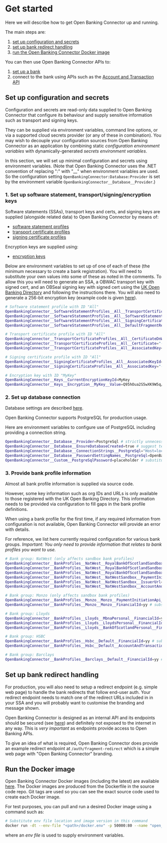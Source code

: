 # Get started

Here we will describe how to get Open Banking Connector up and running.

The main steps are:

1. [set up configuration and secrets](#set-up-configuration-and-secrets)
2. [set up bank redirect handling](#set-up-bank-redirect-handling)
3. [run the Open Banking Connector Docker image](#run-the-docker-image)

You can then use Open Banking Connector APIs to:

1. [set up a bank](../apis/bank-configuration/set-up-a-bank.md)
2. connect to the bank using APIs such as the [Account and Transaction API](../apis/account-and-transaction/README.md)

## Set up configuration and secrets

Configuration and secrets are read-only data supplied to Open Banking Connector that configure its behaviour and supply sensitive information such as transport and signing keys.

They can be supplied via environment variables, command line options, or via a supported cloud secrets provider (or any of these in combination). You may wish to decouple your configuration sources from Open Banking Connector as an application by combining static *configuration environment variables* with dynamically-generated *secrets environment variables*.

In this section, we will set up minimal configuration and secrets using environment variables. (Note that Open Banking Connector uses the .NET convention of replacing ":" with "__" when environment variables are used. So the configuration setting `OpenBankingConnector:Database:Provider` is set by the environment variable `OpenBankingConnector__Database__Provider`.)

### 1. Set up software statement, transport/signing/encryption keys

Software statements (SSAs), transport keys and certs, and signing keys are supplied (alongside related data) to Open Banking Connector by means of:

- [software statement profiles](../configuration/software-statement-profiles-settings.md)
- [transport certificate profiles](../configuration/transport-certificate-profiles-settings.md)
- [signing certificate profiles](../configuration/signing-certificate-profiles-settings.md)

Encryption keys are supplied using:

- [encryption keys](../configuration/encryption-keys-settings.md)

Below are environment variables to set up of one of each of these (the minimum necessary to create a bank registration). You will need to substitute your own values into some of these as noted in the comments. To allow this you will need to generate an SSA, a OBWAC transport key with signed cert, and an OBSeal signing key with signed cert using the [UK Open Banking Directory](https://directory.openbanking.org.uk/s/login/) and following the instructions there. You will also need to generate a 256-bit encryption key (example code is given [here](../configuration/encryption-keys-settings.md#encryption-keys-settings)).

```bash
# Software statement profile with ID "All"
OpenBankingConnector__SoftwareStatementProfiles__All__TransportCertificateProfileId=All # instruction to use transport certificate profile with ID "All"
OpenBankingConnector__SoftwareStatementProfiles__All__SoftwareStatement=a.b.c # substitute your software statement assertion (SSA)
OpenBankingConnector__SoftwareStatementProfiles__All__SigningCertificateProfileId=All # instruction to use signing certificate profile with ID "All"
OpenBankingConnector__SoftwareStatementProfiles__All__DefaultFragmentRedirectUrl=https://example.com/auth/fragment-redirect # substitute your default redirect URL (must match one in your included in your SSA)

# Transport certificate profile with ID "All"
OpenBankingConnector__TransportCertificateProfiles__All__CertificateDnWithHexDottedDecimalAttributeValues="CN=00158,2.5.4.97=#1,O=MyCompany,C=GB" # substitute your transport certificate DN
OpenBankingConnector__TransportCertificateProfiles__All__Certificate="-----BEGIN CERTIFICATE-----\nline1\nline2\n-----END CERTIFICATE-----\n" # substitute your OBWAC transport certificate
OpenBankingConnector__TransportCertificateProfiles__All__AssociatedKey="-----BEGIN PRIVATE KEY-----\nline1\nline2\n-----END PRIVATE KEY-----\n" # substitute your transport key

# Signing certificate profile with ID "All"
OpenBankingConnector__SigningCertificateProfiles__All__AssociatedKeyId=xyz # substitute your signing key ID (kid) to allow certificate lookup (obtain from UK Open Banking Directory)
OpenBankingConnector__SigningCertificateProfiles__All__AssociatedKey="-----BEGIN PRIVATE KEY-----\nline1\nline2\n-----END PRIVATE KEY-----\n" # substitute your signing key (that associated with OBSeal signing certificate)

# Encryption key with ID "MyKey"
OpenBankingConnector__Keys__CurrentEncryptionKeyId=MyKey
OpenBankingConnector__Keys__Encryption__MyKey__Value=Q95hOua2S5wXK9W5q/j0+1xIThOSbGhUl2Wano2uTc4= # substitute your base64-encoded 256-bit encryption key (see text for link to example generation code)
```

### 2. Set up database connection

Database settings are described [here](../configuration/database-settings.md).

Open Banking Connector supports PostgreSQL for production usage.

Here are environment variables to configure use of PostgreSQL including providing a connection string.

```bash
OpenBankingConnector__Database__Provider=PostgreSql # strictly unnecessary as this is the default
OpenBankingConnector__Database__EnsureDatabaseCreated=true # suggest temporarily true to allow Open Banking Connector to create database on first use
OpenBankingConnector__Database__ConnectionStrings__PostgreSql="Host=localhost;Database=test;Username=postgres" # substitute your connection string without password
OpenBankingConnector__Database__PasswordSettingNames__PostgreSql=OpenBankingConnector:Custom:PostgreSqlPassword # substitute name of environment variable providing database password
OpenBankingConnector__Custom__PostgreSqlPassword=placeholder # substitute name/value with database password environment variable
```

### 3. Provide bank profile information

Almost all bank profile information is supplied via source code.

However, some key information such as org IDs and URLs is only available to those registered with the UK Open Banking Directory. This information needs to be provided via configuration to fill gaps in the bank profile definitions.

When using a bank profile for the first time, if any required information from configuration is not available, Open Banking Connector will provide an error with details.

For reference, we list here currently required configuration for various bank groups. *Important: You only need to provide information that relates to bank profiles you want to use.*

```bash
# Bank group: NatWest (only affects sandbox bank profiles)
OpenBankingConnector__BankProfiles__NatWest__RoyalBankOfScotlandSandbox__PaymentInitiationApi__BaseUrl=xx # substitute value
OpenBankingConnector__BankProfiles__NatWest__RoyalBankOfScotlandSandbox__IssuerUrl=xx # substitute value
OpenBankingConnector__BankProfiles__NatWest__RoyalBankOfScotlandSandbox__AccountAndTransactionApi__BaseUrl=xx # substitute value
OpenBankingConnector__BankProfiles__NatWest__NatWestSandbox__PaymentInitiationApi__BaseUrl=xx # substitute value
OpenBankingConnector__BankProfiles__NatWest__NatWestSandbox__IssuerUrl=xx # substitute value
OpenBankingConnector__BankProfiles__NatWest__NatWestSandbox__AccountAndTransactionApi__BaseUrl=xx # substitute value

# Bank group: Monzo (only affects sandbox bank profiles)
OpenBankingConnector__BankProfiles__Monzo__Monzo__PaymentInitiationApi__ApiVersion=VersionZZ # substitute value
OpenBankingConnector__BankProfiles__Monzo__Monzo__FinancialId=yy # substitute value

# Bank group: Lloyds
OpenBankingConnector__BankProfiles__Lloyds__MbnaPersonal__FinancialId=yy # substitute value
OpenBankingConnector__BankProfiles__Lloyds__LloydsPersonal__FinancialId=yy # substitute value
OpenBankingConnector__BankProfiles__Lloyds__BankOfScotlandPersonal__FinancialId=yy # substitute value

# Bank group: HSBC
OpenBankingConnector__BankProfiles__Hsbc__Default__FinancialId=yy # substitute value
OpenBankingConnector__BankProfiles__Hsbc__Default__AccountAndTransactionApi__ApiVersion=VersionZZ # substitute value

# Bank group: Barclays
OpenBankingConnector__BankProfiles__Barclays__Default__FinancialId=yy # substitute value
```

## Set up bank redirect handling

For production, you will also need to setup a redirect endpoint (e.g. simple web page) to handle the bank redirects that follow end-user auth. Your redirect endpoint needs to match one of the redirect URLs included in in your SSA and you will probably want to customise the branding and message shown.

Open Banking Connector is designed as an internal API and its endpoints should be secured (see [here](../apis/README.md#security)) and definitely not exposed to the internet in any way. This is *very important* as endpoints provide access to Open Banking APIs.

To give an idea of what is required, Open Banking Connector does provide an example redirect endpoint at `/auth/fragment-redirect` which is a simple web page with "Open Banking Connector" branding.

## Run the Docker image

Open Banking Connector Docker images (including the latest) are available [here](https://github.com/finlabsuk/open-banking-connector/pkgs/container/open-banking-connector-web-app). The Docker images are produced from the Dockerfile in the source code repo. Git tags are used so you can see the exact source code used to create each Docker image.

For test purposes, you can pull and run a desired Docker image using a command such as:
```bash
# Substitute env file location and image version in this command
docker run -dt --env-file "<path>/docker.env" -p 50000:80 --name "open_banking_connector" ghcr.io/finlabsuk/open-banking-connector-web-app:x.y.z
```
where an *env file* is used to supply environment variables.
